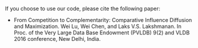 If you choose to use our code, please cite the following paper:
* From Competition to Complementarity: Comparative Influence Diffusion and Maximization. Wei Lu, Wei Chen, and Laks V.S. Lakshmanan. In Proc. of the Very Large Data Base Endowment (PVLDB) 9(2) and VLDB 2016 conference, New Delhi, India.
